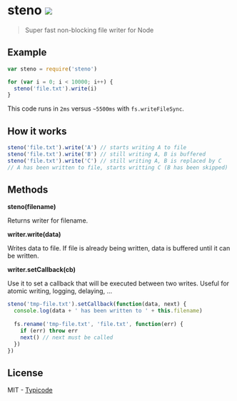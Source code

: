 # steno [![](http://img.shields.io/travis/typicode/steno.svg?style=flat)](https://travis-ci.org/typicode/steno)

> Super fast non-blocking file writer for Node

## Example

```javascript
var steno = require('steno')

for (var i = 0; i < 10000; i++) {
  steno('file.txt').write(i)
}
```

This code runs in `2ms` versus `~5500ms` with `fs.writeFileSync`.

## How it works

```javascript
steno('file.txt').write('A') // starts writing A to file
steno('file.txt').write('B') // still writing A, B is buffered
steno('file.txt').write('C') // still writing A, B is replaced by C
// A has been written to file, starts writting C (B has been skipped)
```

## Methods

__steno(filename)__

Returns writer for filename.

__writer.write(data)__

Writes data to file. If file is already being written, data is buffered until it can be written.

__writer.setCallback(cb)__

Use it to set a callback that will be executed between two writes. Useful for atomic writing, logging, delaying, ...

```javascript
steno('tmp-file.txt').setCallback(function(data, next) {
  console.log(data + ' has been written to ' + this.filename)
  
  fs.rename('tmp-file.txt', 'file.txt', function(err) {
    if (err) throw err
    next() // next must be called
  })
})
```

## License

MIT - [Typicode](https://github.com/typicode)
